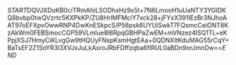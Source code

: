 $START$DQVJXDoKB0ciTRmAhiLSODhxHz9x5t+7N6LmooH1uUaNTY3YGlDKQ8bvbp0twQVzrtc5KXPkKP/ZU8HrlMFMciY7xck28+jFYxX391IEzBr3NJhoAAT97oEFXpvOwwRNP4DwKnESkpcS/P56psk6UYUiSwkT7FQsmcCeiONT8KzAkWm0FEBSmocCGP59VLmIue8l6RpqGBHPaZwEM+mVNzez4lSQ1TL+eKPpjXSJ7HmyCiKLvgGw9tHQUyFNspKsmHgtEAa+0QDNXItKduMAG55rCqY+BaTsEF2Z1SoYR3l3XVJxJuLkAxroJRbFDffzqba6flRUL0aBDn9orJmnDw==$END$